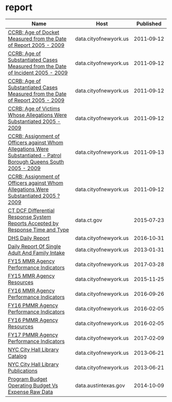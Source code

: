 # report

Name | Host | Published
---- | ---- | ---------
[CCRB: Age of Docket Measured from the Date of Report 2005 - 2009](../datasets/7atn-adw6.md) | data.cityofnewyork.us | 2011&#x2011;09&#x2011;12
[CCRB: Age of Substantiated Cases Measured from the Date of Incident 2005 - 2009](../datasets/jgjk-h2bn.md) | data.cityofnewyork.us | 2011&#x2011;09&#x2011;12
[CCRB: Age of Substantiated Cases Measured from the Date of Report 2005 - 2009](../datasets/22zm-qrtq.md) | data.cityofnewyork.us | 2011&#x2011;09&#x2011;12
[CCRB: Age of Victims Whose Allegations Were Substantiated 2005 - 2009](../datasets/xj6i-rnxp.md) | data.cityofnewyork.us | 2011&#x2011;09&#x2011;12
[CCRB: Assignment of Officers against Whom Allegations Were Substantiated - Patrol Borough Queens South 2005 - 2009](../datasets/c2v8-zzjq.md) | data.cityofnewyork.us | 2011&#x2011;09&#x2011;13
[CCRB: Assignment of Officers against Whom Allegations Were Substantiated 2005 ? 2009](../datasets/uggy-myiz.md) | data.cityofnewyork.us | 2011&#x2011;09&#x2011;12
[CT DCF Differential Response System Reports Accepted by Response Time and Type](../datasets/35x9-cadj.md) | data.ct.gov | 2015&#x2011;07&#x2011;23
[DHS Daily Report](../datasets/k46n-sa2m.md) | data.cityofnewyork.us | 2016&#x2011;10&#x2011;31
[Daily Report Of Single Adult And Family Intake](../datasets/sci4-yqgk.md) | data.cityofnewyork.us | 2013&#x2011;01&#x2011;31
[FY15 MMR Agency Performance Indicators](../datasets/fxdy-q85h.md) | data.cityofnewyork.us | 2017&#x2011;03&#x2011;28
[FY15 MMR Agency Resources](../datasets/erts-eyf6.md) | data.cityofnewyork.us | 2015&#x2011;11&#x2011;25
[FY16 MMR Agency Performance Indicators](../datasets/8jfz-tjny.md) | data.cityofnewyork.us | 2016&#x2011;09&#x2011;26
[FY16 PMMR Agency Performance Indicators](../datasets/q5za-zqz7.md) | data.cityofnewyork.us | 2016&#x2011;02&#x2011;05
[FY16 PMMR Agency Resources](../datasets/7ceq-6nwu.md) | data.cityofnewyork.us | 2016&#x2011;02&#x2011;05
[FY17 PMMR Agency Performance Indicators](../datasets/him9-7gri.md) | data.cityofnewyork.us | 2017&#x2011;02&#x2011;09
[NYC City Hall Library Catalog](../datasets/gysc-yn4h.md) | data.cityofnewyork.us | 2013&#x2011;06&#x2011;21
[NYC City Hall Library Publications](../datasets/ei8e-zggc.md) | data.cityofnewyork.us | 2013&#x2011;06&#x2011;21
[Program Budget Operating Budget Vs Expense Raw Data](../datasets/g5k8-8sud.md) | data.austintexas.gov | 2014&#x2011;10&#x2011;09

